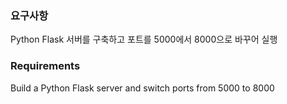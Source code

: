 ### 요구사항 
Python Flask 서버를 구축하고 포트를 5000에서 8000으로 바꾸어 실행

### Requirements
Build a Python Flask server and switch ports from 5000 to 8000